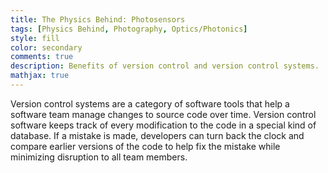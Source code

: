 ```yaml
---
title: The Physics Behind: Photosensors
tags: [Physics Behind, Photography, Optics/Photonics]
style: fill
color: secondary
comments: true
description: Benefits of version control and version control systems.
mathjax: true
---
```


Version control systems are a category of software tools that help a software team manage changes to source code over time. Version control software keeps track of every modification to the code in a special kind of database. If a mistake is made, developers can turn back the clock and compare earlier versions of the code to help fix the mistake while minimizing disruption to all team members.
